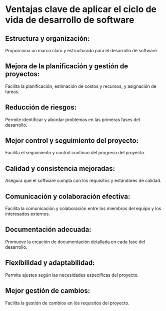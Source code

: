 # Ventajas clave de aplicar el ciclo de vida de desarrollo de software 

## Estructura y organización:
Proporciona un marco claro y estructurado para el desarrollo de software.

## Mejora de la planificación y gestión de proyectos: 
Facilita la planificación, estimación de costos y recursos, y asignación de tareas.

## Reducción de riesgos: 
Permite identificar y abordar problemas en las primeras fases del desarrollo.

## Mejor control y seguimiento del proyecto: 
Facilita el seguimiento y control continuo del progreso del proyecto.

## Calidad y consistencia mejoradas:
Asegura que el software cumpla con los requisitos y estándares de calidad.

## Comunicación y colaboración efectiva:
Facilita la comunicación y colaboración entre los miembros del equipo y los interesados externos.

## Documentación adecuada: 
Promueve la creación de documentación detallada en cada fase del desarrollo.

## Flexibilidad y adaptabilidad:
Permite ajustes según las necesidades específicas del proyecto.

## Mejor gestión de cambios: 
Facilita la gestión de cambios en los requisitos del proyecto.